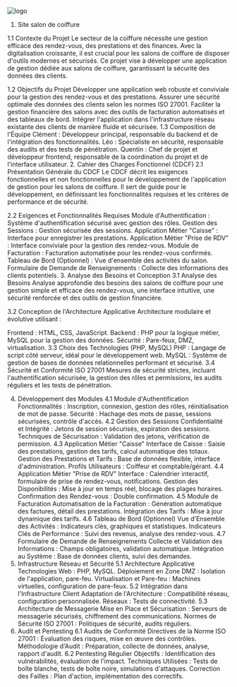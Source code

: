 ![logo](https://github.com/Mr3lishOfficiel/site-salon-de-coiffure/assets/152335477/55535d2d-4067-459e-922f-544084816213)


1. Site salon de coiffure

   

   
1.1 Contexte du Projet
Le secteur de la coiffure nécessite une gestion efficace des rendez-vous, des prestations et des finances. Avec la digitalisation croissante, il est crucial pour les salons de coiffure de disposer d'outils modernes et sécurisés. Ce projet vise à développer une application de gestion dédiée aux salons de coiffure, garantissant la sécurité des données des clients.

1.2 Objectifs du Projet
Développer une application web robuste et conviviale pour la gestion des rendez-vous et des prestations.
Assurer une sécurité optimale des données des clients selon les normes ISO 27001.
Faciliter la gestion financière des salons avec des outils de facturation automatisés et des tableaux de bord.
Intégrer l'application dans l'infrastructure réseau existante des clients de manière fluide et sécurisée.
1.3 Composition de l'Équipe
Clément : Développeur principal, responsable du backend et de l'intégration des fonctionnalités.
Léo : Spécialiste en sécurité, responsable des audits et des tests de pénétration.
Quentin : Chef de projet et développeur frontend, responsable de la coordination du projet et de l'interface utilisateur.
2. Cahier des Charges Fonctionnel (CDCF)
2.1 Présentation Générale du CDCF
Le CDCF décrit les exigences fonctionnelles et non fonctionnelles pour le développement de l'application de gestion pour les salons de coiffure. Il sert de guide pour le développement, en définissant les fonctionnalités requises et les critères de performance et de sécurité.

2.2 Exigences et Fonctionnalités Requises
Module d'Authentification : Système d'authentification sécurisé avec gestion des rôles.
Gestion des Sessions : Gestion sécurisée des sessions.
Application Métier "Caisse" : Interface pour enregistrer les prestations.
Application Métier "Prise de RDV" : Interface conviviale pour la gestion des rendez-vous.
Module de Facturation : Facturation automatisée pour les rendez-vous confirmés.
Tableau de Bord (Optionnel) : Vue d'ensemble des activités du salon.
Formulaire de Demande de Renseignements : Collecte des informations des clients potentiels.
3. Analyse des Besoins et Conception
3.1 Analyse des Besoins
Analyse approfondie des besoins des salons de coiffure pour une gestion simple et efficace des rendez-vous, une interface intuitive, une sécurité renforcée et des outils de gestion financière.

3.2 Conception de l'Architecture Applicative
Architecture modulaire et évolutive utilisant :

Frontend : HTML, CSS, JavaScript.
Backend : PHP pour la logique métier, MySQL pour la gestion des données.
Sécurité : Pare-feux, DMZ, virtualisation.
3.3 Choix des Technologies (PHP, MySQL)
PHP : Langage de script côté serveur, idéal pour le développement web.
MySQL : Système de gestion de bases de données relationnelles performant et sécurisé.
3.4 Sécurité et Conformité ISO 27001
Mesures de sécurité strictes, incluant l'authentification sécurisée, la gestion des rôles et permissions, les audits réguliers et les tests de pénétration.

4. Développement des Modules
4.1 Module d'Authentification
Fonctionnalités : Inscription, connexion, gestion des rôles, réinitialisation de mot de passe.
Sécurité : Hachage des mots de passe, sessions sécurisées, contrôle d'accès.
4.2 Gestion des Sessions
Confidentialité et Intégrité : Jetons de session sécurisés, expiration des sessions.
Techniques de Sécurisation : Validation des jetons, vérification de permission.
4.3 Application Métier "Caisse"
Interface de Caisse : Saisie des prestations, gestion des tarifs, calcul automatique des totaux.
Gestion des Prestations et Tarifs : Base de données flexible, interface d'administration.
Profils Utilisateurs : Coiffeur et comptable/gérant.
4.4 Application Métier "Prise de RDV"
Interface : Calendrier interactif, formulaire de prise de rendez-vous, notifications.
Gestion des Disponibilités : Mise à jour en temps réel, blocage des plages horaires.
Confirmation des Rendez-vous : Double confirmation.
4.5 Module de Facturation
Automatisation de la Facturation : Génération automatique des factures, détail des prestations.
Intégration des Tarifs : Mise à jour dynamique des tarifs.
4.6 Tableau de Bord (Optionnel)
Vue d'Ensemble des Activités : Indicateurs clés, graphiques et statistiques.
Indicateurs Clés de Performance : Suivi des revenus, analyse des rendez-vous.
4.7 Formulaire de Demande de Renseignements
Collecte et Validation des Informations : Champs obligatoires, validation automatique.
Intégration au Système : Base de données clients, suivi des demandes.
5. Infrastructure Réseau et Sécurité
5.1 Architecture Applicative
Technologies Web : PHP, MySQL.
Déploiement en Zone DMZ : Isolation de l'application, pare-feu.
Virtualisation et Pare-feu : Machines virtuelles, configuration de pare-feux.
5.2 Intégration dans l'Infrastructure Client
Adaptation de l'Architecture : Compatibilité réseau, configuration personnalisée.
Réseaux : Tests de connectivité.
5.3 Architecture de Messagerie
Mise en Place et Sécurisation : Serveurs de messagerie sécurisés, chiffrement des communications.
Normes de Sécurité ISO 27001 : Politiques de sécurité, audits réguliers.
6. Audit et Pentesting
6.1 Audits de Conformité
Directives de la Norme ISO 27001 : Évaluation des risques, mise en œuvre des contrôles.
Méthodologie d'Audit : Préparation, collecte de données, analyse, rapport d'audit.
6.2 Pentesting Régulier
Objectifs : Identification des vulnérabilités, évaluation de l'impact.
Techniques Utilisées : Tests de boîte blanche, tests de boîte noire, simulations d'attaques.
Correction des Failles : Plan d'action, implémentation des correctifs.
